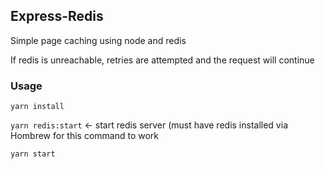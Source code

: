 ## Express-Redis

Simple page caching using node and redis

If redis is unreachable, retries are attempted and the request will continue

### Usage
`yarn install`

`yarn redis:start` <- start redis server (must have redis installed via Hombrew for this command to work

`yarn start`